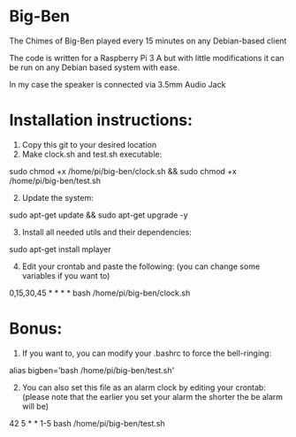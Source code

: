 # Big-Ben 
The Chimes of Big-Ben played every 15 minutes on any Debian-based client

The code is written for a Raspberry Pi 3 A but with little modifications it can be run on any Debian based system with ease.

In my case the speaker is connected via 3.5mm Audio Jack

# Installation instructions:
1. Copy this git to your desired location
2. Make clock.sh and test.sh executable:

sudo chmod +x /home/pi/big-ben/clock.sh && sudo chmod +x /home/pi/big-ben/test.sh

2. Update the system:

sudo apt-get update && sudo apt-get upgrade -y

3. Install all needed utils and their dependencies:

sudo apt-get install mplayer

4. Edit your crontab and paste the following: (you can change some variables if you want to)

0,15,30,45 * * * * bash /home/pi/big-ben/clock.sh

# Bonus:
1. If you want to, you can modify your .bashrc to force the bell-ringing:

alias bigben='bash /home/pi/big-ben/test.sh'

2. You can also set this file as an alarm clock by editing your crontab: (please note that the earlier you set your alarm the shorter the be alarm will be)

42 5 * * 1-5 bash /home/pi/big-ben/test.sh
